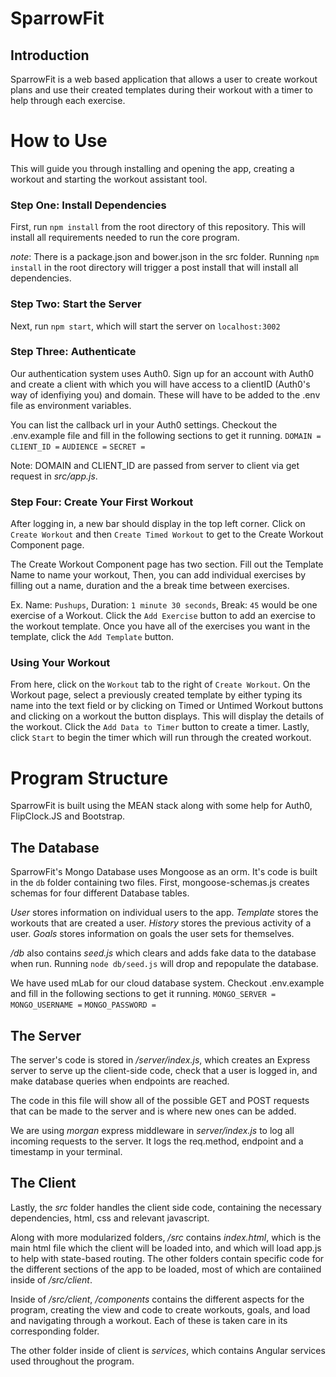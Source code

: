 # SparrowFit

## Introduction

SparrowFit is a web based application that allows a user to create workout plans and use their created templates during their workout with a timer to help through each exercise.

# How to Use
This will guide you through installing and opening the app, creating a workout and starting the workout assistant tool.

### Step One: Install Dependencies
First, run `npm install` from the root directory of this repository.
This will install all requirements needed to run the core program.

*note*: There is a package.json and bower.json in the src folder. Running `npm install` in the root directory will trigger a post install that will install all dependencies.

### Step Two: Start the Server
Next, run `npm start`, which will start the server on `localhost:3002`

### Step Three: Authenticate
Our authentication system uses Auth0. Sign up for an account with Auth0 and create a client with which you will have access to a clientID (Auth0's way of idenfiying you) and domain. These will have to be added to the .env file as environment variables.

You can list the callback url in your Auth0 settings.
Checkout the .env.example file and fill in the following sections to get it running.
`DOMAIN =`
`CLIENT_ID =`
`AUDIENCE =`
`SECRET =`

Note: DOMAIN and CLIENT_ID are passed from server to client via get request in *src/app.js*.

### Step Four: Create Your First Workout
After logging in, a new bar should display in the top left corner.
Click on `Create Workout` and then `Create Timed Workout` to get to the Create Workout Component page.

The Create Workout Component page has two section. Fill out the Template Name to name your workout,
Then, you can add individual exercises by filling out a name, duration and the a break time between exercises.

Ex. Name: `Pushups`, Duration: `1 minute 30 seconds`, Break: `45` would be one exercise of a Workout.
Click the `Add Exercise` button to add an exercise to the workout template.
Once you have all of the exercises you want in the template, click the `Add Template` button.

### Using Your Workout
From here, click on the `Workout` tab to the right of `Create Workout`.
On the Workout page, select a previously created template by either typing its name into the text field
or by clicking on Timed or Untimed Workout buttons and clicking on a workout the button displays.
This will display the details of the workout. Click the `Add Data to Timer` button to create a timer.
Lastly, click `Start` to begin the timer which will run through the created workout.

# Program Structure
SparrowFit is built using the MEAN stack along with some help for Auth0, FlipClock.JS and Bootstrap.

## The Database
SparrowFit's Mongo Database uses Mongoose as an orm. It's code is built in the `db` folder containing two files.
First, mongoose-schemas.js creates schemas for four different Database tables.

*User* stores information on individual users to the app.
*Template* stores the workouts that are created a user.
*History* stores the previous activity of a user.
*Goals* stores information on goals the user sets for themselves.

*/db* also contains *seed.js* which clears and adds fake data to the database when run.
Running `node db/seed.js` will drop and repopulate the database.

We have used mLab for our cloud database system.
Checkout .env.example and fill in the following sections to get it running.
`MONGO_SERVER =`
`MONGO_USERNAME =`
`MONGO_PASSWORD =`

## The Server
The server's code is stored in */server/index.js*, which creates an Express server
to serve up the client-side code, check that a user is logged in, and make database queries when endpoints are reached.

The code in this file will show all of the possible GET and POST requests that can be made to the server and is where new ones can be added.

We are using *morgan* express middleware in *server/index.js* to log all incoming requests to the server. It logs the req.method, endpoint and a timestamp in your terminal.

## The Client
Lastly, the *src* folder handles the client side code, containing the necessary dependencies, html, css and relevant javascript.

Along with more modularized folders, */src* contains *index.html*, which is the main html file which the client will be loaded into, and which will load app.js to help with state-based routing. The other folders contain specific code for the different sections of the app to be loaded, most of which are contaiined inside of */src/client*.

Inside of */src/client*, */components* contains the different aspects for the program, creating the view and code to create workouts, goals, and load and navigating through a workout. Each of these is taken care in its corresponding folder.

The other folder inside of client is *services*, which contains Angular services used throughout the program.
